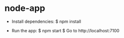 # node-app

- Install dependencies:
     $ npm install

- Run the app:
     $ npm start
     $ Go to http://localhost:7100
